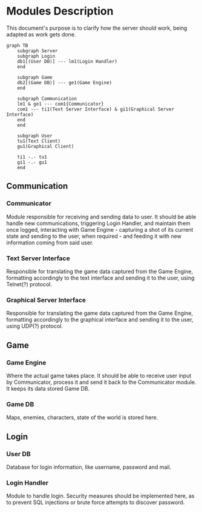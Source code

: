 # Modules Description
This document's purpose is to clarify how the server should work, being adapted as work gets done.

```mermaid
graph TB
    subgraph Server
    subgraph Login
    db1[(User DB)] --- lm1(Login Handler)
    end

    subgraph Game
    db2[(Game DB)] --- ge1(Game Engine)
    end

    subgraph Communication
    lm1 & ge1 --- com1{Communicator}
    com1 --- ti1(Text Server Interface) & gi1(Graphical Server Interface)
    end
    end

    subgraph User
    tu1(Text Client)
    gu1(Graphical Client)

    ti1 -.- tu1
    gi1 -.- gu1
    end
```

## Communication
### Communicator
Module responsible for receiving and sending data to user. It should be able handle new communications, triggering Login Handler, and maintain them once logged, interacting with Game Engine - capturing a shot of its current state and sending to the user, when required - and feeding it with new information coming from said user.

### Text Server Interface
Responsible for translating the game data captured from the Game Engine, formatting accordingly to the text interface and sending it to the user, using Telnet(?) protocol.

### Graphical Server Interface
Responsible for translating the game data captured from the Game Engine, formatting accordingly to the graphical interface and sending it to the user, using UDP(?) protocol.

## Game
### Game Engine
Where the actual game takes place. It should be able to receive user input by Communicator, process it and send it back to the Communicator module. It keeps its data stored Game DB.

### Game DB
Maps, enemies, characters, state of the world is stored here.

## Login
### User DB
Database for login information, like username, password and mail.

### Login Handler
Module to handle login. Security measures should be implemented here, as to prevent SQL injections or brute force attempts to discover password.
